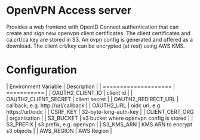 # OpenVPN Access server
Provides a web frontend with OpenID Connect authentication that can create and sign new openvpn client certificates. The client certificates and ca.crt/ca.key are stored in S3. An ovpn config is generated and offered as a download. The client crt/key can be encrypted (at rest) using AWS KMS.

# Configuration
| Environment Variable | Description |
| ==================== | =========== |
| OAUTH2\_CLIENT\_ID | client id |
| OAUTH2\_CLIENT\_SECRET | client secret |
| OAUTH2\_REDIRECT\_URL | callback, e.g. http://url/callback |
| OAUTH2\_URL | oidc url, e.g. https://url/oidc |
| CSRF\_KEY | 32-byte-long-auth-key |
| CLIENT\_CERT\_ORG | organisation |
| S3\_BUCKET | s3 bucket where openvpn config is stored |
| S3\_PREFIX | s3 prefix, e.g. openvpn |
| S3\_KMS\_ARN | KMS ARN to encrypt s3 objects |
| AWS\_REGION | AWS Region |
